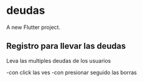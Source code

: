 # deudas

A new Flutter project.

## Registro para llevar las deudas

Leva las multiples deudas de los usuarios

-con click las ves
-con presionar seguido las borras

